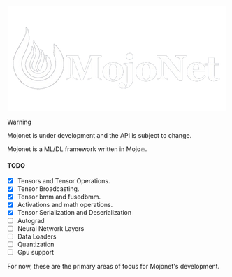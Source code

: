 <div align="center">
  <img src="assets/net.png" alt="mojonet">
</div>

> [!WARNING]
> Mojonet is under development and the API is subject to change.

Mojonet is a ML/DL framework written in Mojo🔥.

 #### TODO

-   [x] Tensors and Tensor Operations.
-   [x] Tensor Broadcasting.
-   [x] Tensor bmm and fusedbmm.
-   [x] Activations and math operations.
-   [x] Tensor Serialization and Deserialization
-   [ ] Autograd
-   [ ] Neural Network Layers
-   [ ] Data Loaders
-   [ ] Quantization
-   [ ] Gpu support

For now, these are the primary areas of focus for Mojonet's development.